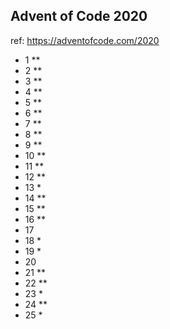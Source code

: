 ## Advent of Code 2020

ref: https://adventofcode.com/2020

* 1 **<br>
* 2 **<br>
* 3 **<br>
* 4 **<br>
* 5 **<br>
* 6 **<br>
* 7 **<br>
* 8 **<br>
* 9 **<br>
* 10 **<br>
* 11 **<br>
* 12 **<br>
* 13 * <br>
* 14 ** <br>
* 15 ** <br>
* 16 ** <br>
* 17 <br>
* 18 * <br>
* 19 * <br>
* 20 <br>
* 21 ** <br>
* 22 ** <br>
* 23 * <br>
* 24 ** <br>
* 25 * <br>


